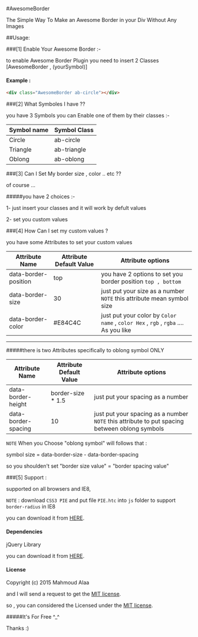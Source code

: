 #AwesomeBorder

The Simple Way To Make an Awesome Border in your Div Without Any Images

##Usage:


###[1] Enable Your Awesome Border :-

to enable Awesome Border Plugin you need to insert 2 Classes [AwesomeBorder , (yourSymbol)]
#### Example :
```html
<div class="AwesomeBorder ab-circle"></div>
```


###[2] What Symboles I have ??

you have 3 Symbols you can Enable one of them by their classes :- 

| Symbol name | Symbol Class |
| ----------- | ------------ |
| Circle      | ab-circle    |
| Triangle    | ab-triangle  |
| Oblong      | ab-oblong    |


###[3] Can I Set My border size , color .. etc ?? 

of course ... 

#####you have 2 choices :- 

1- just insert your classes and it will work by defult values 

2- set you custom values 

###[4] How Can I set my custom values ?

you have some Attributes to set your custom values 

| Attribute Name                | Attribute Default Value | Attribute options          |
| ----------------------------- | ----------------------- | -------------------------- |
| data-border-position          | top                     | you have 2 options to set you border position ``` top , bottom ```          |
| data-border-size              | 30                      | just put your size as a number ``` NOTE ``` this attribute mean symbol size  |
| data-border-color             | #E84C4C         | just put your color by ```Color name``` , ```color Hex``` , ```rgb``` , ```rgba```  .... As you like          |

--------------------------

#####there is two Attributes specifically to oblong symbol ONLY 

| Attribute Name                | Attribute Default Value | Attribute options          |
| ----------------------------- | ----------------------- | -------------------------- |
| data-border-height            | border-size * 1.5       | just put your spacing as a number |
| data-border-spacing           | 10                      | just put your spacing as a number  ```  NOTE ```  this attribute to put spacing between oblong symbols           |


 ``` NOTE ```  When you Choose "oblong symbol" will follows that :

symbol size = data-border-size - data-border-spacing 

so you shoulden't set  "border size value" = "border spacing value"

###[5] Support :

supported on all browsers and IE8,

``` NOTE ```  :  download ``` CSS3 PIE ``` and put file  ``` PIE.htc ```  into ``` js ```  folder to support ``` border-radius ``` in IE8 

you can download it from [HERE](http://css3pie.com/).


#### Dependencies

jQuery Library

you can download it from [HERE](http://jquery.com/download/).

#### License

Copyright (c) 2015 Mahmoud Alaa

and I will send a request to get the [MIT license](http://opensource.org/licenses/MIT).

so , you can considered the Licensed under the [MIT license](http://opensource.org/licenses/MIT).

#####It's For Free ^_^


Thanks  :) 
